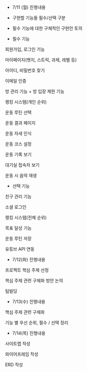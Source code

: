 * 7/11 (월) 진행내용

- 구현할 기능들 필수/선택 구분
- 필수 기능에 대한 구체적인 구현안 토의

- 필수 기능

회원가입, 로그인 기능

마이페이지(뱃지, 스트릭, 과제, 레벨 등)

아이디, 비밀번호 찾기

이메일 인증

방 관리 기능 + 방 입장 제한 기능

랭킹 시스템(개인 순위)

운동 루틴 선택

운동 결과 페이지

운동 자세 인식

운동 코스 설정

운동 기록 보기

대기실 접속자 보기

운동 시 음악 재생




- 선택 기능

친구 관리 기능

소셜 로그인

랭킹 시스템(전체 순위)

목표 달성 기능

운동 루틴 저장

유튜브 API 연동


* 7/12(화) 진행내용

프로젝트 핵심 주제 선정

핵심 주제 관련 구체화 방안 논의

팀빌딩


* 7/13(수) 진행내용

핵심 주제 관련 구체화

기능 별 우선 순위, 필수 / 선택 정리


* 7/14(목) 진행내용

사이트맵 작성

와이어프레임 작성

ERD 작성
